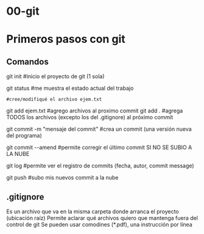 # 00-git
# Primeros pasos con git

## Comandos

git init    #inicio el proyecto de git (1 sola)

git status        #me muestra el estado actual del trabajo

    #cree/modifiqué el archivo ejem.txt

git add ejem.txt     #agrego archivos al proximo commit
git add .            #agrega TODOS los archivos (excepto los del .gitignore) al próximo commit

git commit -m "mensaje del commit"        #crea un commit (una versión nueva del programa)


git commit --amend                #permite corregir el último commit SI NO SE SUBIO A LA NUBE


git log            #permite ver el registro de commits (fecha, autor, commit message)

git push    #subo mis nuevos commit a la nube


## .gitignore
Es un archivo que va en la misma carpeta donde arranca el proyecto (ubicación raíz)
Permite aclarar qué archivos quiero que mantenga fuera del control de git
Se pueden usar comodines (*.pdf), una instrucción por línea
